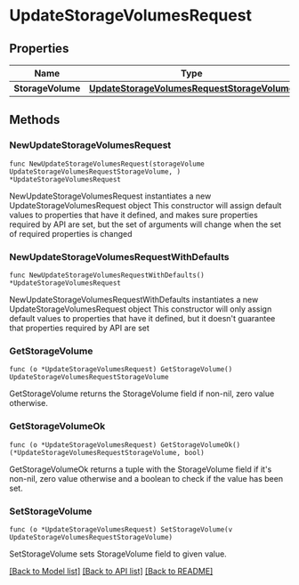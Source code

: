 # UpdateStorageVolumesRequest

## Properties

Name | Type | Description | Notes
------------ | ------------- | ------------- | -------------
**StorageVolume** | [**UpdateStorageVolumesRequestStorageVolume**](UpdateStorageVolumesRequestStorageVolume.md) |  | 

## Methods

### NewUpdateStorageVolumesRequest

`func NewUpdateStorageVolumesRequest(storageVolume UpdateStorageVolumesRequestStorageVolume, ) *UpdateStorageVolumesRequest`

NewUpdateStorageVolumesRequest instantiates a new UpdateStorageVolumesRequest object
This constructor will assign default values to properties that have it defined,
and makes sure properties required by API are set, but the set of arguments
will change when the set of required properties is changed

### NewUpdateStorageVolumesRequestWithDefaults

`func NewUpdateStorageVolumesRequestWithDefaults() *UpdateStorageVolumesRequest`

NewUpdateStorageVolumesRequestWithDefaults instantiates a new UpdateStorageVolumesRequest object
This constructor will only assign default values to properties that have it defined,
but it doesn't guarantee that properties required by API are set

### GetStorageVolume

`func (o *UpdateStorageVolumesRequest) GetStorageVolume() UpdateStorageVolumesRequestStorageVolume`

GetStorageVolume returns the StorageVolume field if non-nil, zero value otherwise.

### GetStorageVolumeOk

`func (o *UpdateStorageVolumesRequest) GetStorageVolumeOk() (*UpdateStorageVolumesRequestStorageVolume, bool)`

GetStorageVolumeOk returns a tuple with the StorageVolume field if it's non-nil, zero value otherwise
and a boolean to check if the value has been set.

### SetStorageVolume

`func (o *UpdateStorageVolumesRequest) SetStorageVolume(v UpdateStorageVolumesRequestStorageVolume)`

SetStorageVolume sets StorageVolume field to given value.



[[Back to Model list]](../README.md#documentation-for-models) [[Back to API list]](../README.md#documentation-for-api-endpoints) [[Back to README]](../README.md)


